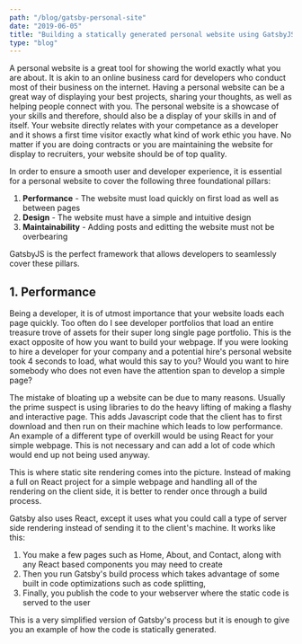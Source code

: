```yaml
---
path: "/blog/gatsby-personal-site"
date: "2019-06-05"
title: "Building a statically generated personal website using GatsbyJS"
type: "blog"
---
```

A personal website is a great tool for showing the world exactly what you are about. It is akin to an online business card for developers who conduct most of their business on the internet. Having a personal website can be a great way of displaying your best projects, sharing your thoughts, as well as helping people connect with you. The personal website is a showcase of your skills and therefore, should also be a display of your skills in and of itself. Your website directly relates with your competance as a developer and it shows a first time visitor exactly what kind of work ethic you have. No matter if you are doing contracts or you are maintaining the website for display to recruiters, your website should be of top quality.

In order to ensure a smooth user and developer experience, it is essential for a personal website to cover the following three foundational pillars: 
  1. __Performance__ - The website must load quickly on first load as well as between pages
  2. __Design__ - The website must have a simple and intuitive design
  3. __Maintainability__ - Adding posts and editting the website must not be overbearing 

GatsbyJS is the perfect framework that allows developers to seamlessly cover these pillars.

## 1. Performance
Being a developer, it is of utmost importance that your website loads each page quickly. Too often do I see developer portfolios that load an entire treasure trove of assets for their super long single page portfolio. This is the exact opposite of how you want to build your webpage. If you were looking to hire a developer for your company and a potential hire's personal website took 4 seconds to load, what would this say to you? Would you want to hire somebody who does not even have the attention span to develop a simple page?

The mistake of bloating up a website can be due to many reasons. Usually the prime suspect is using libraries to do the heavy lifting of making a flashy and interactive page. This adds Javascript code that the client has to first download and then run on their machine which leads to low performance. An example of a different type of overkill would be using React for your simple webpage. This is not necessary and can add a lot of code which would end up not being used anyway. 

This is where static site rendering comes into the picture. Instead of making a full on React project for a simple webpage and handling all of the rendering on the client side, it is better to render once through a build process. 

Gatsby also uses React, except it uses what you could call a type of server side rendering instead of sending it to the client's machine. It works like this: 
  1. You make a few pages such as Home, About, and Contact, along with any React based components you may need to create
  2. Then you run Gatsby's build process which takes advantage of some built in code optimizations such as code splitting, 
  3. Finally, you publish the code to your webserver where the static code is served to the user

This is a very simplified version of Gatsby's process but it is enough to give you an example of how the code is statically generated.

